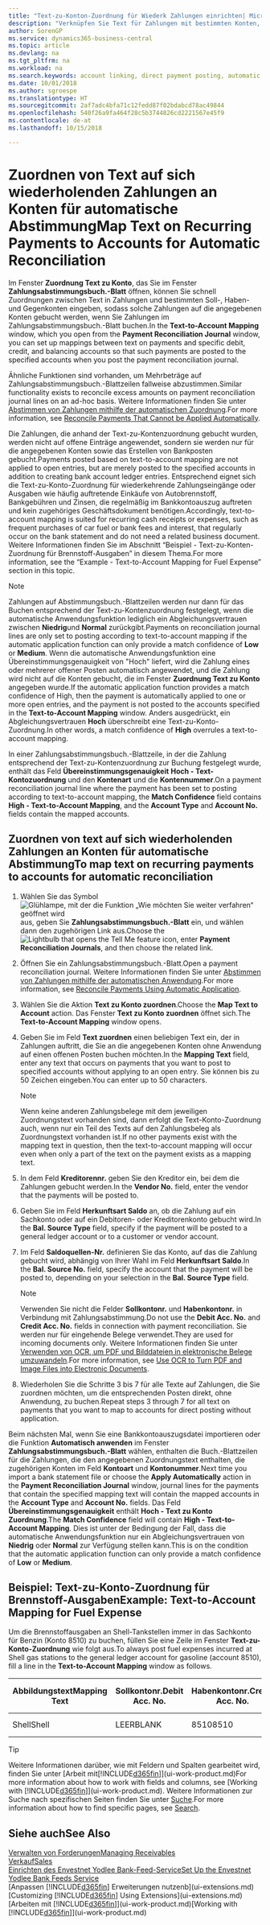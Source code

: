 ```yaml
---
title: "Text-zu-Konton-Zuordnung für Wiederk Zahlungen einrichten| Microsoft Docs"
description: "Verknüpfen Sie Text für Zahlungen mit bestimmten Konten, so dass Zahlungen auf die Konten gebucht werden, wenn Sie das Zahlungsabstimmungsbuch.-Blatt buchen."
author: SorenGP
ms.service: dynamics365-business-central
ms.topic: article
ms.devlang: na
ms.tgt_pltfrm: na
ms.workload: na
ms.search.keywords: account linking, direct payment posting, automatic payment processing, reconcile payment, recurring expense, recurring cash receipt
ms.date: 10/01/2018
ms.author: sgroespe
ms.translationtype: HT
ms.sourcegitcommit: 2af7adc4bfa71c12fedd87f02bdabcd78ac49844
ms.openlocfilehash: 540f26a9fa464f28c5b3744826cd2221567e45f9
ms.contentlocale: de-at
ms.lasthandoff: 10/15/2018

---
```

# <a name="map-text-on-recurring-payments-to-accounts-for-automatic-reconciliation"></a><span data-ttu-id="93dd7-103">Zuordnen von Text auf sich wiederholenden Zahlungen an Konten für automatische Abstimmung</span><span class="sxs-lookup"><span data-stu-id="93dd7-103">Map Text on Recurring Payments to Accounts for Automatic Reconciliation</span></span>
<span data-ttu-id="93dd7-104">Im Fenster **Zuordnung Text zu Konto**, das Sie im Fenster **Zahlungsabstimmungsbuch.-Blatt** öffnen, können Sie schnell Zuordnungen zwischen Text in Zahlungen und bestimmten Soll-, Haben- und Gegenkonten eingeben, sodass solche Zahlungen auf die angegebenen Konten gebucht werden, wenn Sie Zahlungen im Zahlungsabstimmungsbuch.-Blatt buchen.</span><span class="sxs-lookup"><span data-stu-id="93dd7-104">In the **Text-to-Account Mapping** window, which you open from the **Payment Reconciliation Journal** window, you can set up mappings between text on payments and specific debit, credit, and balancing accounts so that such payments are posted to the specified accounts when you post the payment reconciliation journal.</span></span>

<span data-ttu-id="93dd7-105">Ähnliche Funktionen sind vorhanden, um Mehrbeträge auf Zahlungsabstimmungsbuch.-Blattzeilen fallweise abzustimmen.</span><span class="sxs-lookup"><span data-stu-id="93dd7-105">Similar functionality exists to reconcile excess amounts on payment reconciliation journal lines on an ad-hoc basis.</span></span> <span data-ttu-id="93dd7-106">Weitere Informationen finden Sie unter [Abstimmen von Zahlungen mithilfe der automatischen Zuordnung](receivables-how-reconcile-payments-cannot-apply-auto.md).</span><span class="sxs-lookup"><span data-stu-id="93dd7-106">For more information, see [Reconcile Payments That Cannot be Applied Automatically](receivables-how-reconcile-payments-cannot-apply-auto.md).</span></span>

<span data-ttu-id="93dd7-107">Die Zahlungen, die anhand der Text-zu-Kontenzuordnung gebucht wurden, werden nicht auf offene Einträge angewendet, sondern sie werden nur für die angegebenen Konten sowie das Erstellen von Bankposten gebucht.</span><span class="sxs-lookup"><span data-stu-id="93dd7-107">Payments posted based on text-to-account mapping are not applied to open entries, but are merely posted to the specified accounts in addition to creating bank account ledger entries.</span></span> <span data-ttu-id="93dd7-108">Entsprechend eignet sich die Text-zu-Konto-Zuordnung für wiederkehrende Zahlungseingänge oder Ausgaben wie häufig auftretende Einkäufe von Autobrennstoff, Bankgebühren und Zinsen, die regelmäßig im Bankkontoauszug auftreten und kein zugehöriges Geschäftsdokument benötigen.</span><span class="sxs-lookup"><span data-stu-id="93dd7-108">Accordingly, text-to-account mapping is suited for recurring cash receipts or expenses, such as frequent purchases of car fuel or bank fees and interest, that regularly occur on the bank statement and do not need a related business document.</span></span> <span data-ttu-id="93dd7-109">Weitere Informationen finden Sie im Abschnitt “Beispiel - Text-zu-Konten-Zuordnung für Brennstoff-Ausgaben” in diesem Thema.</span><span class="sxs-lookup"><span data-stu-id="93dd7-109">For more information, see the “Example - Text-to-Account Mapping for Fuel Expense” section in this topic.</span></span>

> [!NOTE]  
>   <span data-ttu-id="93dd7-110">Zahlungen auf Abstimmungsbuch.-Blattzeilen werden nur dann für das Buchen entsprechend der Text-zu-Kontenzuordnung festgelegt, wenn die automatische Anwendungsfunktion lediglich ein Abgleichungsvertrauen zwischen **Niedrig**und **Normal** zurückgibt.</span><span class="sxs-lookup"><span data-stu-id="93dd7-110">Payments on reconciliation journal lines are only set to posting according to text-to-account mapping if the automatic application function can only provide a match confidence of **Low** or **Medium**.</span></span> <span data-ttu-id="93dd7-111">Wenn die automatische Anwendungsfunktion eine Übereinstimmungsgenauigkeit von "Hoch" liefert, wird die Zahlung eines oder mehrerer offener Posten automatisch angewendet, und die Zahlung wird nicht auf die Konten gebucht, die im Fenster **Zuordnung Text zu Konto** angegeben wurde.</span><span class="sxs-lookup"><span data-stu-id="93dd7-111">If the automatic application function provides a match confidence of High, then the payment is automatically applied to one or more open entries, and the payment is not posted to the accounts specified in the **Text-to-Account Mapping** window.</span></span> <span data-ttu-id="93dd7-112">Anders ausgedrückt, ein Abgleichungsvertrauen **Hoch** überschreibt eine Text-zu-Konto-Zuordnung.</span><span class="sxs-lookup"><span data-stu-id="93dd7-112">In other words, a match confidence of **High** overrules a text-to-account mapping.</span></span>

<span data-ttu-id="93dd7-113">In einer Zahlungsabstimmungsbuch.-Blattzeile, in der die Zahlung entsprechend der Text-zu-Kontenzuordnung zur Buchung festgelegt wurde, enthält das Feld **Übereinstimmungsgenauigkeit** **Hoch - Text-Kontozuordnung** und den **Kontenart** und die **Kontennummer**.</span><span class="sxs-lookup"><span data-stu-id="93dd7-113">On a payment reconciliation journal line where the payment has been set to posting according to text-to-account mapping, the **Match Confidence** field contains **High - Text-to-Account Mapping**, and the **Account Type** and **Account No.** fields contain the mapped accounts.</span></span>

## <a name="to-map-text-on-recurring-payments-to-accounts-for-automatic-reconciliation"></a><span data-ttu-id="93dd7-114">Zuordnen von text auf sich wiederholenden Zahlungen an Konten für automatische Abstimmung</span><span class="sxs-lookup"><span data-stu-id="93dd7-114">To map text on recurring payments to accounts for automatic reconciliation</span></span>
1. <span data-ttu-id="93dd7-115">Wählen Sie das Symbol ![Glühlampe, mit der die Funktion „Wie möchten Sie weiter verfahren“ geöffnet wird](media/ui-search/search_small.png "Wie möchten Sie weiter verfahren?") aus, geben Sie **Zahlungsabstimmungsbuch.-Blatt** ein, und wählen dann den zugehörigen Link aus.</span><span class="sxs-lookup"><span data-stu-id="93dd7-115">Choose the ![Lightbulb that opens the Tell Me feature](media/ui-search/search_small.png "Tell me what you want to do") icon, enter **Payment Reconciliation Journals**, and then choose the related link.</span></span>
2. <span data-ttu-id="93dd7-116">Öffnen Sie ein Zahlungsabstimmungsbuch.-Blatt.</span><span class="sxs-lookup"><span data-stu-id="93dd7-116">Open a payment reconciliation journal.</span></span> <span data-ttu-id="93dd7-117">Weitere Informationen finden Sie unter [Abstimmen von Zahlungen mithilfe der automatischen Anwendung](receivables-how-reconcile-payments-auto-application.md).</span><span class="sxs-lookup"><span data-stu-id="93dd7-117">For more information, see [Reconcile Payments Using Automatic Application](receivables-how-reconcile-payments-auto-application.md).</span></span>
3. <span data-ttu-id="93dd7-118">Wählen Sie die Aktion **Text zu Konto zuordnen**.</span><span class="sxs-lookup"><span data-stu-id="93dd7-118">Choose the **Map Text to Account** action.</span></span> <span data-ttu-id="93dd7-119">Das Fenster **Text zu Konto zuordnen** öffnet sich.</span><span class="sxs-lookup"><span data-stu-id="93dd7-119">The **Text-to-Account Mapping** window opens.</span></span>
4. <span data-ttu-id="93dd7-120">Geben Sie im Feld **Text zuordnen** einen beliebigen Text ein, der in Zahlungen auftritt, die Sie an die angegebenen Konten ohne Anwendung auf einen offenen Posten buchen möchten.</span><span class="sxs-lookup"><span data-stu-id="93dd7-120">In the **Mapping Text** field, enter any text that occurs on payments that you want to post to specified accounts without applying to an open entry.</span></span> <span data-ttu-id="93dd7-121">Sie können bis zu 50 Zeichen eingeben.</span><span class="sxs-lookup"><span data-stu-id="93dd7-121">You can enter up to 50 characters.</span></span>

    > [!NOTE]  
    >   <span data-ttu-id="93dd7-122">Wenn keine anderen Zahlungsbelege mit dem jeweiligen Zuordnungstext vorhanden sind, dann erfolgt die Text-Konto-Zuordnung auch, wenn nur ein Teil des Texts auf den Zahlungsbeleg als Zuordnungstext vorhanden ist.</span><span class="sxs-lookup"><span data-stu-id="93dd7-122">If no other payments exist with the mapping text in question, then the text-to-account mapping will occur even when only a part of the text on the payment exists as a mapping text.</span></span>
5. <span data-ttu-id="93dd7-123">In dem Feld **Kreditorennr.** geben Sie den Kreditor ein, bei dem die Zahlungen gebucht werden.</span><span class="sxs-lookup"><span data-stu-id="93dd7-123">In the **Vendor No.** field, enter the vendor that the payments will be posted to.</span></span>
6. <span data-ttu-id="93dd7-124">Geben Sie im Feld **Herkunftsart Saldo** an, ob die Zahlung auf ein Sachkonto oder auf ein Debitoren- oder Kreditorenkonto gebucht wird.</span><span class="sxs-lookup"><span data-stu-id="93dd7-124">In the **Bal. Source Type** field, specify if the payment will be posted to a general ledger account or to a customer or vendor account.</span></span>
7. <span data-ttu-id="93dd7-125">Im Feld **Saldoquellen-Nr.** definieren Sie das Konto, auf das die Zahlung gebucht wird, abhängig von Ihrer Wahl im Feld **Herkunftsart Saldo**.</span><span class="sxs-lookup"><span data-stu-id="93dd7-125">In the **Bal. Source No.** field, specify the account that the payment will be posted to, depending on your selection in the **Bal. Source Type** field.</span></span>

    > [!NOTE]
    > <span data-ttu-id="93dd7-126">Verwenden Sie nicht die Felder **Sollkontonr.** und **Habenkontonr.** in Verbindung mit Zahlungsabstimmung.</span><span class="sxs-lookup"><span data-stu-id="93dd7-126">Do not use the **Debit Acc. No.** and **Credit Acc. No.** fields in connection with payment reconciliation.</span></span> <span data-ttu-id="93dd7-127">Sie werden nur für eingehende Belege verwendet.</span><span class="sxs-lookup"><span data-stu-id="93dd7-127">They are used for incoming documents only.</span></span> <span data-ttu-id="93dd7-128">Weitere Informationen finden Sie unter [Verwenden von OCR, um PDF und Bilddateien in elektronische Belege umzuwandeln](across-how-use-ocr-pdf-images-files.md).</span><span class="sxs-lookup"><span data-stu-id="93dd7-128">For more information, see [Use OCR to Turn PDF and Image Files into Electronic Documents](across-how-use-ocr-pdf-images-files.md).</span></span>

8. <span data-ttu-id="93dd7-129">Wiederholen Sie die Schritte 3 bis 7 für alle Texte auf Zahlungen, die Sie zuordnen möchten, um die entsprechenden Posten direkt, ohne Anwendung, zu buchen.</span><span class="sxs-lookup"><span data-stu-id="93dd7-129">Repeat steps 3 through 7 for all text on payments that you want to map to accounts for direct posting without application.</span></span>

<span data-ttu-id="93dd7-130">Beim nächsten Mal, wenn Sie eine Bankkontoauszugsdatei importieren oder die Funktion **Automatisch anwenden** im Fenster **Zahlungsabstimmungsbuch.-Blatt** wählen, enthalten die Buch.-Blattzeilen für die Zahlungen, die den angegebenen Zuordnungstext enthalten, die zugehörigen Konten im Feld **Kontoart** und **Kontonummer**.</span><span class="sxs-lookup"><span data-stu-id="93dd7-130">Next time you import a bank statement file or choose the **Apply Automatically** action in the **Payment Reconciliation Journal** window, journal lines for the payments that contain the specified mapping text will contain the mapped accounts in the **Account Type** and **Account No.** fields.</span></span> <span data-ttu-id="93dd7-131">Das Feld **Übereinstimmungsgenauigkeit** enthält **Hoch - Text zu Konto Zuordnung**.</span><span class="sxs-lookup"><span data-stu-id="93dd7-131">The **Match Confidence** field will contain **High - Text-to-Account Mapping**.</span></span> <span data-ttu-id="93dd7-132">Dies ist unter der Bedingung der Fall, dass die automatische Anwendungsfunktion nur ein Abgleichungsvertrauen von **Niedrig** oder **Normal** zur Verfügung stellen kann.</span><span class="sxs-lookup"><span data-stu-id="93dd7-132">This is on the condition that the automatic application function can only provide a match confidence of **Low** or **Medium**.</span></span>

## <a name="example-text-to-account-mapping-for-fuel-expense"></a><span data-ttu-id="93dd7-133">Beispiel: Text-zu-Konto-Zuordnung für Brennstoff-Ausgaben</span><span class="sxs-lookup"><span data-stu-id="93dd7-133">Example: Text-to-Account Mapping for Fuel Expense</span></span>
<span data-ttu-id="93dd7-134">Um die Brennstoffausgaben an Shell-Tankstellen immer in das Sachkonto für Benzin (Konto 8510) zu buchen, füllen Sie eine Zeile im Fenster **Text-zu-Konto-Zuordnung** wie folgt aus.</span><span class="sxs-lookup"><span data-stu-id="93dd7-134">To always post fuel expenses incurred at Shell gas stations to the general ledger account for gasoline (account 8510), fill a line in the **Text-to-Account Mapping** window as follows.</span></span>

| <span data-ttu-id="93dd7-135">Abbildungstext</span><span class="sxs-lookup"><span data-stu-id="93dd7-135">Mapping Text</span></span> | <span data-ttu-id="93dd7-136">Sollkontonr.</span><span class="sxs-lookup"><span data-stu-id="93dd7-136">Debit Acc. No.</span></span> | <span data-ttu-id="93dd7-137">Habenkontonr.</span><span class="sxs-lookup"><span data-stu-id="93dd7-137">Credit Acc. No.</span></span> | <span data-ttu-id="93dd7-138">Herkunftsart Saldo</span><span class="sxs-lookup"><span data-stu-id="93dd7-138">Bal. Source Type</span></span> | <span data-ttu-id="93dd7-139">Herkunftsnr. Saldo</span><span class="sxs-lookup"><span data-stu-id="93dd7-139">Bal. Source No.</span></span> |
| --- | --- | --- | --- | --- |
| <span data-ttu-id="93dd7-140">Shell</span><span class="sxs-lookup"><span data-stu-id="93dd7-140">Shell</span></span> |<span data-ttu-id="93dd7-141">LEER</span><span class="sxs-lookup"><span data-stu-id="93dd7-141">BLANK</span></span> |<span data-ttu-id="93dd7-142">8510</span><span class="sxs-lookup"><span data-stu-id="93dd7-142">8510</span></span> |<span data-ttu-id="93dd7-143">Sachkonto</span><span class="sxs-lookup"><span data-stu-id="93dd7-143">G/L Account</span></span> |<span data-ttu-id="93dd7-144">LEER</span><span class="sxs-lookup"><span data-stu-id="93dd7-144">BLANK</span></span> |

> [!TIP]  
>   <span data-ttu-id="93dd7-145">Weitere Informationen darüber, wie mit Feldern und Spalten gearbeitet wird, finden Sie unter [Arbeit mit[!INCLUDE[d365fin](includes/d365fin_long_md.md)]](ui-work-product.md)</span><span class="sxs-lookup"><span data-stu-id="93dd7-145">For more information about how to work with fields and columns, see [Working with [!INCLUDE[d365fin](includes/d365fin_long_md.md)]](ui-work-product.md).</span></span> <span data-ttu-id="93dd7-146">Weitere Informationen zur Suche nach spezifischen Seiten finden Sie unter [Suche](ui-search.md).</span><span class="sxs-lookup"><span data-stu-id="93dd7-146">For more information about how to find specific pages, see [Search](ui-search.md).</span></span>

## <a name="see-also"></a><span data-ttu-id="93dd7-147">Siehe auch</span><span class="sxs-lookup"><span data-stu-id="93dd7-147">See Also</span></span>
[<span data-ttu-id="93dd7-148">Verwalten von Forderungen</span><span class="sxs-lookup"><span data-stu-id="93dd7-148">Managing Receivables</span></span>](receivables-manage-receivables.md)  
[<span data-ttu-id="93dd7-149">Verkauf</span><span class="sxs-lookup"><span data-stu-id="93dd7-149">Sales</span></span>](sales-manage-sales.md)  
[<span data-ttu-id="93dd7-150">Einrichten des Envestnet Yodlee Bank-Feed-Service</span><span class="sxs-lookup"><span data-stu-id="93dd7-150">Set Up the Envestnet Yodlee Bank Feeds Service</span></span>](bank-how-setup-bank-statement-service.md)  
<span data-ttu-id="93dd7-151">[Anpassen [!INCLUDE[d365fin](includes/d365fin_md.md)] Erweiterungen nutzenb](ui-extensions.md)</span><span class="sxs-lookup"><span data-stu-id="93dd7-151">[Customizing [!INCLUDE[d365fin](includes/d365fin_md.md)] Using Extensions](ui-extensions.md)</span></span>  
<span data-ttu-id="93dd7-152">[Arbeiten mit [!INCLUDE[d365fin](includes/d365fin_md.md)]](ui-work-product.md)</span><span class="sxs-lookup"><span data-stu-id="93dd7-152">[Working with [!INCLUDE[d365fin](includes/d365fin_md.md)]](ui-work-product.md)</span></span>

